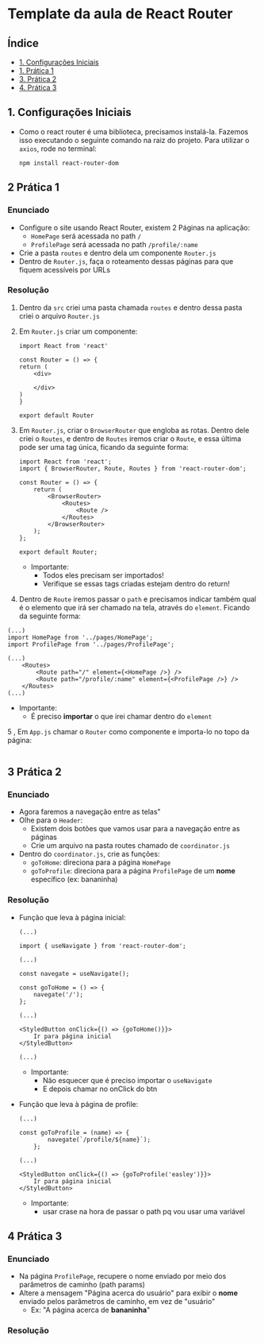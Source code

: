 # Template da aula de React Router

## Índice

-   [1. Configurações Iniciais](#1-configurações-iniciais)
-   [1. Prática 1](#2-prática-1)
-   [3. Prática 2](#3-prática-2)
-   [4. Prática 3](#4-prática-3)

## 1. Configurações Iniciais

-   Como o react router é uma biblioteca, precisamos instalá-la. Fazemos isso executando o seguinte comando na raiz do projeto. Para utilizar o `axios`, rode no terminal:

    ```
    npm install react-router-dom
    ```

## 2 Prática 1

### Enunciado

-   Configure o site usando React Router, existem 2 Páginas na aplicação:
    -   `HomePage` será acessada no path `/`
    -   `ProfilePage` será acessada no path `/profile/:name`
-   Crie a pasta `routes` e dentro dela um componente `Router.js`
-   Dentro de `Router.js`, faça o roteamento dessas páginas para que fiquem acessíveis por URLs

### Resolução

1. Dentro da `src` criei uma pasta chamada `routes` e dentro dessa pasta criei o arquivo `Router.js`

2. Em `Router.js` criar um componente:

    ```
    import React from 'react'

    const Router = () => {
    return (
        <div>

        </div>
    )
    }

    export default Router
    ```

3. Em `Router.js`, criar o `BrowserRouter` que engloba as rotas. Dentro dele criei o `Routes`, e dentro de `Routes` iremos criar o `Route`, e essa última pode ser uma tag única, ficando da seguinte forma:

    ```
    import React from 'react';
    import { BrowserRouter, Route, Routes } from 'react-router-dom';

    const Router = () => {
        return (
            <BrowserRouter>
                <Routes>
                    <Route />
                </Routes>
            </BrowserRouter>
        );
    };

    export default Router;
    ```

    - Importante:
        - Todos eles precisam ser importados!
        - Verifique se essas tags criadas estejam dentro do return!

4. Dentro de `Route` iremos passar o `path` e precisamos indicar também qual é o elemento que irá ser chamado na tela, através do `element`. Ficando da seguinte forma:

```
(...)
import HomePage from '../pages/HomePage';
import ProfilePage from '../pages/ProfilePage';

(...)
    <Routes>
        <Route path="/" element={<HomePage />} />
        <Route path="/profile/:name" element={<ProfilePage />} />
    </Routes>
(...)
```

-   Importante:
    -   É preciso **importar** o que irei chamar dentro do `element`

5 , Em `App.js` chamar o `Router` como componente e importa-lo no topo da página:

```

```

## 3 Prática 2

### Enunciado

-   Agora faremos a navegação entre as telas"
-   Olhe para o `Header`:
    -   Existem dois botões que vamos usar para a navegação entre as páginas
    -   Crie um arquivo na pasta routes chamado de `coordinator.js`
-   Dentro do `coordinator.js`, crie as funções:
    -   `goToHome`: direciona para a página `HomePage`
    -   `goToProfile`: direciona para a página `ProfilePage` de um **nome** específico (ex: bananinha)

### Resolução

-   Função que leva à página inicial:

    ```
    (...)

    import { useNavigate } from 'react-router-dom';

    (...)

    const navegate = useNavigate();

    const goToHome = () => {
        navegate('/');
    };

    (...)

    <StyledButton onClick={() => {goToHome()}}>
        Ir para página inicial
    </StyledButton>

    (...)
    ```

    -   Importante:
        -   Não esquecer que é preciso importar o `useNavigate`
        -   E depois chamar no onClick do btn

-   Função que leva à página de profile:

    ```
    (...)

    const goToProfile = (name) => {
            navegate(`/profile/${name}`);
        };

    (...)

    <StyledButton onClick={() => {goToProfile('easley')}}>
        Ir para página inicial
    </StyledButton>
    ```

    -   Importante:
        -   usar crase na hora de passar o path pq vou usar uma variável

## 4 Prática 3

### Enunciado

-   Na página `ProfilePage`, recupere o nome enviado por meio dos parâmetros de caminho (path params)
-   Altere a mensagem "Página acerca do usuário" para exibir o **nome** enviado pelos parâmetros de caminho, em vez de "usuário"
    -   Ex: "A página acerca de **bananinha**"

### Resolução
